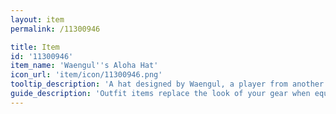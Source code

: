 ```yaml
---
layout: item
permalink: /11300946

title: Item
id: '11300946'
item_name: 'Waengul''s Aloha Hat'
icon_url: 'item/icon/11300946.png'
tooltip_description: 'A hat designed by Waengul, a player from another region. It''s adorned with a beautiful flower.'
guide_description: 'Outfit items replace the look of your gear when equipped.'
---
```

